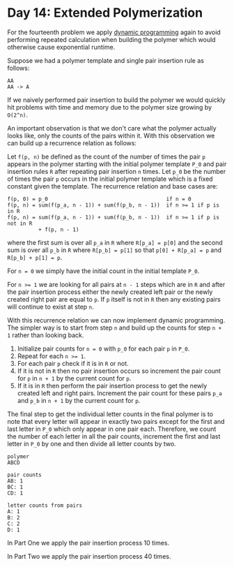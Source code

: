 # Day 14: Extended Polymerization

For the fourteenth problem we apply [dynamic programming] again to avoid
performing repeated calculation when building the polymer which would otherwise
cause exponential runtime.

[dynamic programming]: https://en.wikipedia.org/wiki/Dynamic_programming

Suppose we had a polymer template and single pair insertion rule as follows:

```text
AA
AA -> A
```

If we naively performed pair insertion to build the polymer we would quickly
hit problems with time and memory due to the polymer size growing by `O(2^n)`.

An important observation is that we don't care what the polymer actually looks
like, only the counts of the pairs within it. With this observation we can build
up a recurrence relation as follows:

Let `f(p, n)` be defined as the count of the number of times the pair `p`
appears in the polymer starting with the initial polymer template `P_0` and pair
insertion rules `R` after repeating pair insertion `n` times. Let `p_0` be the
number of times the pair `p` occurs in the initial polymer template which
is a fixed constant given the template. The recurrence relation and base cases
are:

```text
f(p, 0) = p_0                                      if n = 0
f(p, n) = sum(f(p_a, n - 1)) + sum(f(p_b, n - 1))  if n >= 1 if p is in R
f(p, n) = sum(f(p_a, n - 1)) + sum(f(p_b, n - 1))  if n >= 1 if p is not in R
          + f(p, n - 1)
```

where the first sum is over all `p_a` in `R` where `R[p_a] = p[0]` and the
second sum is over all `p_b` in `R` where `R[p_b] = p[1]` so that
`p[0] + R[p_a] = p` and `R[p_b] + p[1] = p`.

For `n = 0` we simply have the initial count in the initial template `P_0`.

For `n >= 1` we are looking for all pairs at `n - 1` steps which are in `R` and
after the pair insertion process either the newly created left pair or the newly
created right pair are equal to `p`. If `p` itself is not in `R` then any
existing pairs will continue to exist at step `n`.

With this recurrence relation we can now implement dynamic programming. The
simpler way is to start from step `n` and build up the counts for step `n + 1`
rather than looking back.

1. Initialize pair counts for `n = 0` with `p_0` for each pair `p` in `P_0`.
2. Repeat for each `n >= 1`.
3. For each pair `p` check if it is in `R` or not.
4. If it is not in `R` then no pair insertion occurs so increment the pair
count for `p` in `n + 1` by the current count for `p`.
5. If it is in `R` then perform the pair insertion process to get the newly
created left and right pairs. Increment the pair count for these pairs `p_a`
and `p_b` in `n + 1` by the current count for `p`.

The final step to get the individual letter counts in the final polymer is to
note that every letter will appear in exactly two pairs except for the first and
last letter in `P_0` which only appear in one pair each. Therefore, we count the
number of each letter in all the pair counts, increment the first and last
letter in `P_0` by one and then divide all letter counts by two.

```text
polymer
ABCD

pair counts
AB: 1
BC: 1
CD: 1

letter counts from pairs
A: 1
B: 2
C: 2
D: 1
```

In Part One we apply the pair insertion process 10 times.

In Part Two we apply the pair insertion process 40 times.
